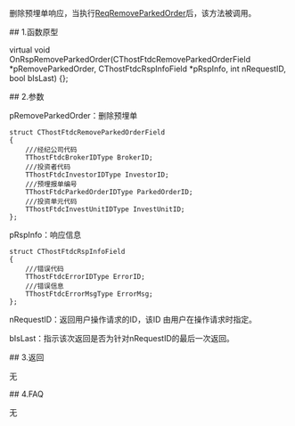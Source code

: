 <p>删除预埋单响应，当执行<a href="../../CTHOSTFTDCTRADERSPI/REQREMOVEPARKEDORDER/">ReqRemoveParkedOrder</a>后，该方法被调用。</p>
<span class="anchor" id="75ff3a00-e318-43ad-a9dc-15ec9084e947"></span>
## 1.函数原型
<p>virtual void OnRspRemoveParkedOrder(CThostFtdcRemoveParkedOrderField *pRemoveParkedOrder, CThostFtdcRspInfoField *pRspInfo, int nRequestID, bool bIsLast) {};</p>
<span class="anchor" id="93bdfc2d-72f8-4a41-ac9f-7050e3d43b98"></span>
## 2.参数
<p>pRemoveParkedOrder：删除预埋单</p>
<pre><code>struct CThostFtdcRemoveParkedOrderField
{
    ///经纪公司代码
    TThostFtdcBrokerIDType BrokerID;
    ///投资者代码
    TThostFtdcInvestorIDType InvestorID;
    ///预埋报单编号
    TThostFtdcParkedOrderIDType ParkedOrderID;
    ///投资单元代码
    TThostFtdcInvestUnitIDType InvestUnitID;
};
</code></pre>
<p>pRspInfo：响应信息</p>
<pre><code>struct CThostFtdcRspInfoField
{
    ///错误代码
    TThostFtdcErrorIDType ErrorID;
    ///错误信息
    TThostFtdcErrorMsgType ErrorMsg;
};
</code></pre>
<p>nRequestID：返回用户操作请求的ID，该ID 由用户在操作请求时指定。</p>
<p>bIsLast：指示该次返回是否为针对nRequestID的最后一次返回。</p>
<span class="anchor" id="fc968fa7-1196-4cca-9017-88c059b4ed11"></span>
## 3.返回
<p>无</p>
<span class="anchor" id="6e88824a-4222-4fe7-b72d-4b103b85a861"></span>
## 4.FAQ
<p>无</p>
